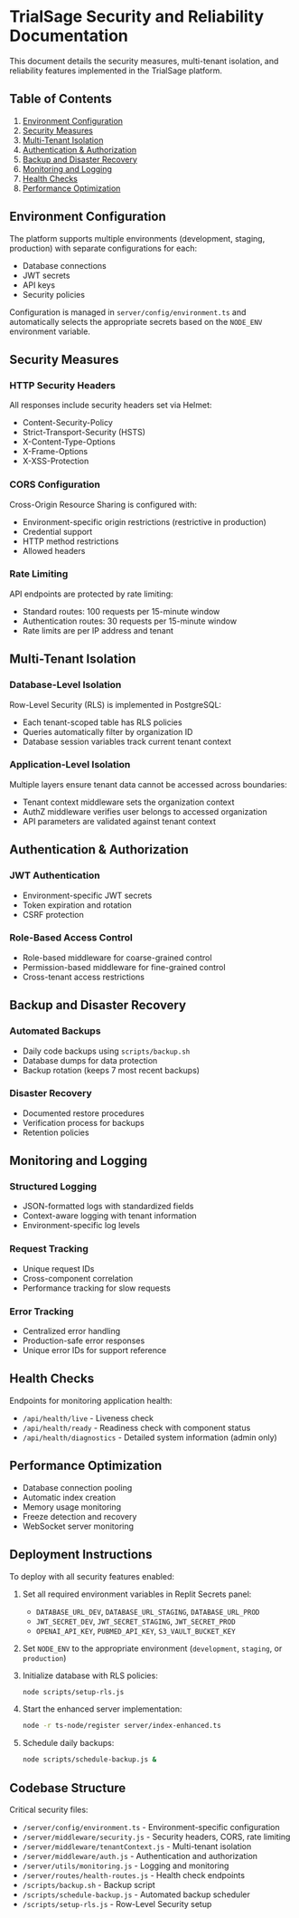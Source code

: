 # TrialSage Security and Reliability Documentation

This document details the security measures, multi-tenant isolation, and reliability features implemented in the TrialSage platform.

## Table of Contents

1. [Environment Configuration](#environment-configuration)
2. [Security Measures](#security-measures)
3. [Multi-Tenant Isolation](#multi-tenant-isolation)
4. [Authentication & Authorization](#authentication--authorization)
5. [Backup and Disaster Recovery](#backup-and-disaster-recovery)
6. [Monitoring and Logging](#monitoring-and-logging)
7. [Health Checks](#health-checks)
8. [Performance Optimization](#performance-optimization)

## Environment Configuration

The platform supports multiple environments (development, staging, production) with separate configurations for each:

- Database connections
- JWT secrets
- API keys
- Security policies

Configuration is managed in `server/config/environment.ts` and automatically selects the appropriate secrets based on the `NODE_ENV` environment variable.

## Security Measures

### HTTP Security Headers

All responses include security headers set via Helmet:

- Content-Security-Policy
- Strict-Transport-Security (HSTS)
- X-Content-Type-Options
- X-Frame-Options
- X-XSS-Protection

### CORS Configuration

Cross-Origin Resource Sharing is configured with:

- Environment-specific origin restrictions (restrictive in production)
- Credential support
- HTTP method restrictions
- Allowed headers

### Rate Limiting

API endpoints are protected by rate limiting:

- Standard routes: 100 requests per 15-minute window
- Authentication routes: 30 requests per 15-minute window
- Rate limits are per IP address and tenant

## Multi-Tenant Isolation

### Database-Level Isolation

Row-Level Security (RLS) is implemented in PostgreSQL:

- Each tenant-scoped table has RLS policies
- Queries automatically filter by organization ID
- Database session variables track current tenant context

### Application-Level Isolation

Multiple layers ensure tenant data cannot be accessed across boundaries:

- Tenant context middleware sets the organization context
- AuthZ middleware verifies user belongs to accessed organization
- API parameters are validated against tenant context

## Authentication & Authorization

### JWT Authentication

- Environment-specific JWT secrets
- Token expiration and rotation
- CSRF protection

### Role-Based Access Control

- Role-based middleware for coarse-grained control
- Permission-based middleware for fine-grained control
- Cross-tenant access restrictions

## Backup and Disaster Recovery

### Automated Backups

- Daily code backups using `scripts/backup.sh`
- Database dumps for data protection
- Backup rotation (keeps 7 most recent backups)

### Disaster Recovery

- Documented restore procedures
- Verification process for backups
- Retention policies

## Monitoring and Logging

### Structured Logging

- JSON-formatted logs with standardized fields
- Context-aware logging with tenant information
- Environment-specific log levels

### Request Tracking

- Unique request IDs
- Cross-component correlation
- Performance tracking for slow requests

### Error Tracking

- Centralized error handling
- Production-safe error responses
- Unique error IDs for support reference

## Health Checks

Endpoints for monitoring application health:

- `/api/health/live` - Liveness check
- `/api/health/ready` - Readiness check with component status
- `/api/health/diagnostics` - Detailed system information (admin only)

## Performance Optimization

- Database connection pooling
- Automatic index creation
- Memory usage monitoring
- Freeze detection and recovery
- WebSocket server monitoring

## Deployment Instructions

To deploy with all security features enabled:

1. Set all required environment variables in Replit Secrets panel:
   - `DATABASE_URL_DEV`, `DATABASE_URL_STAGING`, `DATABASE_URL_PROD`
   - `JWT_SECRET_DEV`, `JWT_SECRET_STAGING`, `JWT_SECRET_PROD`
   - `OPENAI_API_KEY`, `PUBMED_API_KEY`, `S3_VAULT_BUCKET_KEY`

2. Set `NODE_ENV` to the appropriate environment (`development`, `staging`, or `production`)

3. Initialize database with RLS policies:
   ```bash
   node scripts/setup-rls.js
   ```

4. Start the enhanced server implementation:
   ```bash
   node -r ts-node/register server/index-enhanced.ts
   ```

5. Schedule daily backups:
   ```bash
   node scripts/schedule-backup.js &
   ```

## Codebase Structure

Critical security files:

- `/server/config/environment.ts` - Environment-specific configuration
- `/server/middleware/security.js` - Security headers, CORS, rate limiting
- `/server/middleware/tenantContext.js` - Multi-tenant isolation
- `/server/middleware/auth.js` - Authentication and authorization
- `/server/utils/monitoring.js` - Logging and monitoring
- `/server/routes/health-routes.js` - Health check endpoints
- `/scripts/backup.sh` - Backup script
- `/scripts/schedule-backup.js` - Automated backup scheduler
- `/scripts/setup-rls.js` - Row-Level Security setup